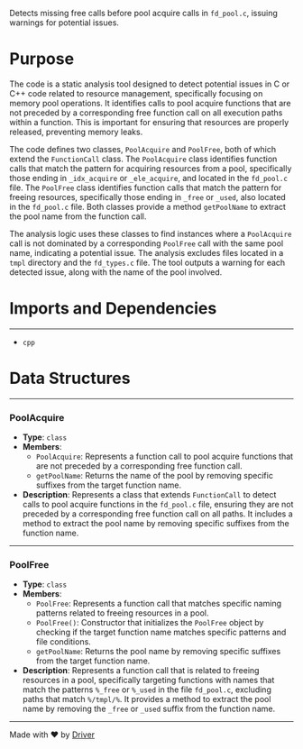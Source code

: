 <!--------------------------------------------------------------------------------->
<!-- IMPORTANT: This file is auto-generated by Driver (https://driver.ai). -------->
<!-- Manual edits may be overwritten on future commits. --------------------------->
<!--------------------------------------------------------------------------------->

Detects missing free calls before pool acquire calls in `fd_pool.c`, issuing warnings for potential issues.

# Purpose
The code is a static analysis tool designed to detect potential issues in C or C++ code related to resource management, specifically focusing on memory pool operations. It identifies calls to pool acquire functions that are not preceded by a corresponding free function call on all execution paths within a function. This is important for ensuring that resources are properly released, preventing memory leaks.

The code defines two classes, `PoolAcquire` and `PoolFree`, both of which extend the `FunctionCall` class. The `PoolAcquire` class identifies function calls that match the pattern for acquiring resources from a pool, specifically those ending in `_idx_acquire` or `_ele_acquire`, and located in the `fd_pool.c` file. The `PoolFree` class identifies function calls that match the pattern for freeing resources, specifically those ending in `_free` or `_used`, also located in the `fd_pool.c` file. Both classes provide a method `getPoolName` to extract the pool name from the function call.

The analysis logic uses these classes to find instances where a `PoolAcquire` call is not dominated by a corresponding `PoolFree` call with the same pool name, indicating a potential issue. The analysis excludes files located in a `tmpl` directory and the `fd_types.c` file. The tool outputs a warning for each detected issue, along with the name of the pool involved.
# Imports and Dependencies

---
- `cpp`


# Data Structures

---
### PoolAcquire
- **Type**: ``class``
- **Members**:
    - ``PoolAcquire``: Represents a function call to pool acquire functions that are not preceded by a corresponding free function call.
    - ``getPoolName``: Returns the name of the pool by removing specific suffixes from the target function name.
- **Description**: Represents a class that extends `FunctionCall` to detect calls to pool acquire functions in the `fd_pool.c` file, ensuring they are not preceded by a corresponding free function call on all paths. It includes a method to extract the pool name by removing specific suffixes from the function name.


---
### PoolFree
- **Type**: ``class``
- **Members**:
    - ``PoolFree``: Represents a function call that matches specific naming patterns related to freeing resources in a pool.
    - ``PoolFree()``: Constructor that initializes the `PoolFree` object by checking if the target function name matches specific patterns and file conditions.
    - ``getPoolName``: Returns the pool name by removing specific suffixes from the target function name.
- **Description**: Represents a function call that is related to freeing resources in a pool, specifically targeting functions with names that match the patterns `%_free` or `%_used` in the file `fd_pool.c`, excluding paths that match `%/tmpl/%`. It provides a method to extract the pool name by removing the `_free` or `_used` suffix from the function name.



---
Made with ❤️ by [Driver](https://www.driver.ai/)